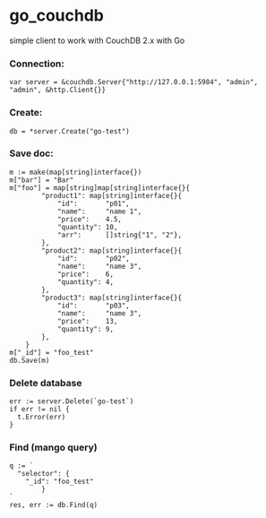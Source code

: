 # go_couchdb
simple client to work with CouchDB 2.x with Go

### Connection:

```var server = &couchdb.Server{"http://127.0.0.1:5984", "admin", "admin", &http.Client{}}```

### Create:
```db = *server.Create("go-test")```

### Save doc:
```
m := make(map[string]interface{})
m["bar"] = "Bar"
m["foo"] = map[string]map[string]interface{}{
		"product1": map[string]interface{}{
			"id":       "p01",
			"name":     "name 1",
			"price":    4.5,
			"quantity": 10,
			"arr":      []string{"1", "2"},
		},
		"product2": map[string]interface{}{
			"id":       "p02",
			"name":     "name 3",
			"price":    6,
			"quantity": 4,
		},
		"product3": map[string]interface{}{
			"id":       "p03",
			"name":     "name 3",
			"price":    13,
			"quantity": 9,
		},
	}
m["_id"] = "foo_test"
db.Save(m)
```

### Delete database
```
err := server.Delete(`go-test`)
if err != nil {
  t.Error(err)
}
```

### Find (mango query)
```
q := `
  "selector": {
    "_id": "foo_test"
		}
`
res, err := db.Find(q)
```
